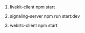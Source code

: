 1. livekit-client
   npm start

2. signaling-server
   npm run start:dev

3. webrtc-client
   npm start
